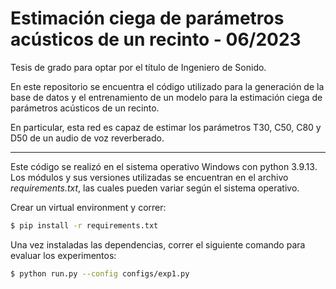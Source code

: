 # Estimación ciega de parámetros acústicos de un recinto - 06/2023

Tesis de grado para optar por el título de Ingeniero de Sonido.

En este repositorio se encuentra el código utilizado para la generación de la base de datos y el entrenamiento de un modelo para la estimación ciega de parámetros acústicos de un recinto.

En particular, esta red es capaz de estimar los parámetros T30, C50, C80 y D50 de un audio de voz reverberado.

---
Este código se realizó en el sistema operativo Windows con python 3.9.13. Los módulos y sus versiones utilizadas se encuentran en el archivo *requirements.txt*, las cuales pueden variar según el sistema operativo.

Crear un virtual environment y correr:

```bash
$ pip install -r requirements.txt
```

Una vez instaladas las dependencias, correr el siguiente comando para evaluar los experimentos:

```bash
$ python run.py --config configs/exp1.py
```

